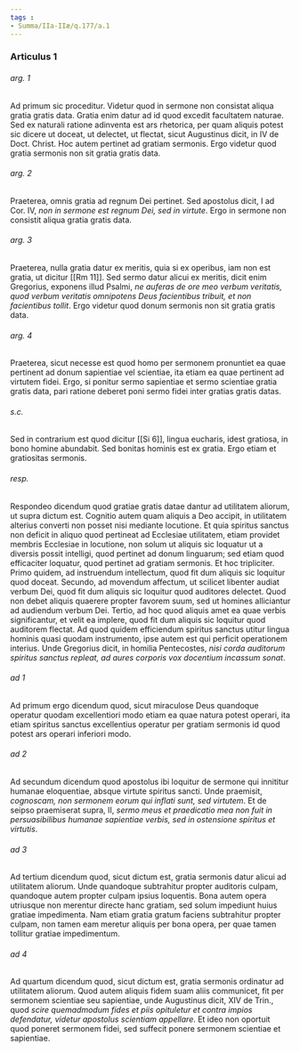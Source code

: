 ```yaml
---
tags : 
- Summa/IIa-IIæ/q.177/a.1
---
```


### Articulus 1

###### arg. 1
Ad primum sic proceditur. Videtur quod in sermone non consistat aliqua gratia gratis data. Gratia enim datur ad id quod excedit facultatem naturae. Sed ex naturali ratione adinventa est ars rhetorica, per quam aliquis potest sic dicere ut doceat, ut delectet, ut flectat, sicut Augustinus dicit, in IV de Doct. Christ. Hoc autem pertinet ad gratiam sermonis. Ergo videtur quod gratia sermonis non sit gratia gratis data.

###### arg. 2
Praeterea, omnis gratia ad regnum Dei pertinet. Sed apostolus dicit, I ad Cor. IV, *non in sermone est regnum Dei, sed in virtute*. Ergo in sermone non consistit aliqua gratia gratis data.

###### arg. 3
Praeterea, nulla gratia datur ex meritis, quia si ex operibus, iam non est gratia, ut dicitur [[Rm 11]]. Sed sermo datur alicui ex meritis, dicit enim Gregorius, exponens illud Psalmi, *ne auferas de ore meo verbum veritatis, quod verbum veritatis omnipotens Deus facientibus tribuit, et non facientibus tollit*. Ergo videtur quod donum sermonis non sit gratia gratis data.

###### arg. 4
Praeterea, sicut necesse est quod homo per sermonem pronuntiet ea quae pertinent ad donum sapientiae vel scientiae, ita etiam ea quae pertinent ad virtutem fidei. Ergo, si ponitur sermo sapientiae et sermo scientiae gratia gratis data, pari ratione deberet poni sermo fidei inter gratias gratis datas.

###### s.c.
Sed in contrarium est quod dicitur [[Si 6]], lingua eucharis, idest gratiosa, in bono homine abundabit. Sed bonitas hominis est ex gratia. Ergo etiam et gratiositas sermonis.

###### resp.
Respondeo dicendum quod gratiae gratis datae dantur ad utilitatem aliorum, ut supra dictum est. Cognitio autem quam aliquis a Deo accipit, in utilitatem alterius converti non posset nisi mediante locutione. Et quia spiritus sanctus non deficit in aliquo quod pertineat ad Ecclesiae utilitatem, etiam providet membris Ecclesiae in locutione, non solum ut aliquis sic loquatur ut a diversis possit intelligi, quod pertinet ad donum linguarum; sed etiam quod efficaciter loquatur, quod pertinet ad gratiam sermonis. Et hoc tripliciter. Primo quidem, ad instruendum intellectum, quod fit dum aliquis sic loquitur quod doceat. Secundo, ad movendum affectum, ut scilicet libenter audiat verbum Dei, quod fit dum aliquis sic loquitur quod auditores delectet. Quod non debet aliquis quaerere propter favorem suum, sed ut homines alliciantur ad audiendum verbum Dei. Tertio, ad hoc quod aliquis amet ea quae verbis significantur, et velit ea implere, quod fit dum aliquis sic loquitur quod auditorem flectat. Ad quod quidem efficiendum spiritus sanctus utitur lingua hominis quasi quodam instrumento, ipse autem est qui perficit operationem interius. Unde Gregorius dicit, in homilia Pentecostes, *nisi corda auditorum spiritus sanctus repleat, ad aures corporis vox docentium incassum sonat*.

###### ad 1
Ad primum ergo dicendum quod, sicut miraculose Deus quandoque operatur quodam excellentiori modo etiam ea quae natura potest operari, ita etiam spiritus sanctus excellentius operatur per gratiam sermonis id quod potest ars operari inferiori modo.

###### ad 2
Ad secundum dicendum quod apostolus ibi loquitur de sermone qui innititur humanae eloquentiae, absque virtute spiritus sancti. Unde praemisit, *cognoscam, non sermonem eorum qui inflati sunt, sed virtutem*. Et de seipso praemiserat supra, II, *sermo meus et praedicatio mea non fuit in persuasibilibus humanae sapientiae verbis, sed in ostensione spiritus et virtutis*.

###### ad 3
Ad tertium dicendum quod, sicut dictum est, gratia sermonis datur alicui ad utilitatem aliorum. Unde quandoque subtrahitur propter auditoris culpam, quandoque autem propter culpam ipsius loquentis. Bona autem opera utriusque non merentur directe hanc gratiam, sed solum impediunt huius gratiae impedimenta. Nam etiam gratia gratum faciens subtrahitur propter culpam, non tamen eam meretur aliquis per bona opera, per quae tamen tollitur gratiae impedimentum.

###### ad 4
Ad quartum dicendum quod, sicut dictum est, gratia sermonis ordinatur ad utilitatem aliorum. Quod autem aliquis fidem suam aliis communicet, fit per sermonem scientiae seu sapientiae, unde Augustinus dicit, XIV de Trin., quod *scire quemadmodum fides et piis opituletur et contra impios defendatur, videtur apostolus scientiam appellare*. Et ideo non oportuit quod poneret sermonem fidei, sed suffecit ponere sermonem scientiae et sapientiae.

